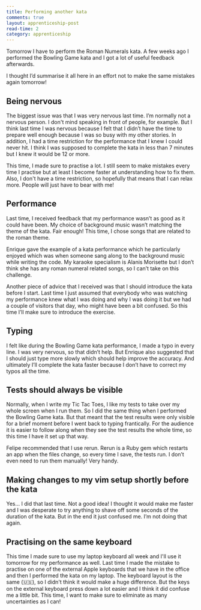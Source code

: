 ```yaml
---
title: Performing another kata
comments: true
layout: apprenticeship-post
read-time: 2
category: apprenticeship
---
```


Tomorrow I have to perform the Roman Numerals kata. A few weeks ago I performed the Bowling Game kata and I got a lot of useful feedback afterwards.

<!--break-->

I thought I’d summarise it all here in an effort not to make the same mistakes again tomorrow!

## Being nervous

The biggest issue was that I was very nervous last time. I’m normally not a nervous person. I don't mind speaking in front of people, for example. But I think last time I was nervous because I felt that I didn’t have the time to prepare well enough because I was so busy with my other stories. In addition, I had a time restriction for the performance that I knew I could never hit. I think I was supposed to complete the kata in less than 7 minutes but I knew it would be 12 or more.

This time, I made sure to practise a lot. I still seem to make  mistakes every time I practise but at least I become faster at understanding how to fix them. Also, I don't have a time restriction, so hopefully that means that I can relax more. People will just have to bear with me!

## Performance

Last time, I received feedback that my performance wasn’t as good as it could have been. My choice of background music wasn’t matching the theme of the kata. Fair enough! This time, I chose songs that are related to the roman theme.

Enrique gave the example of a kata performance which he particularly enjoyed which was when someone sang along to the background music while writing the code. My karaoke specialism is Alanis Morisette but I don’t think she has any roman numeral related songs, so I can’t take on this challenge.

Another piece of advice that I received was that I should introduce the kata before I start. Last time I just assumed that everybody who was watching my performance knew what I was doing and why I was doing it but we had a couple of visitors that day, who might have been a bit confused. So this time I’ll make sure to introduce the exercise.

## Typing

I felt like during the Bowling Game kata performance, I made a typo in every line. I was very nervous, so that didn’t help. But Enrique also suggested that I should just type more slowly which should help improve the accuracy. And ultimately I’ll complete the kata faster because I don’t have to correct my typos all the time.

## Tests should always be visible

Normally, when I write my Tic Tac Toes, I like my tests to take over my whole screen when I run them. So I did the same thing when I performed the Bowling Game kata. But that meant that the test results were only visible for a brief moment before I went back to typing frantically. For the audience it is easier to follow along when they see the test results the whole time, so this time I have it set up that way.

Felipe recommended that I use rerun. Rerun is a Ruby gem which restarts an app when the files change, so every time I save, the tests run. I don’t even need to run them manually! Very handy.

## Making changes to my vim setup shortly before the kata

Yes… I did that last time. Not a good idea! I thought it would make me faster and I was desperate to try anything to shave off some seconds of the duration of the kata. But in the end it just confused me. I’m not doing that again.

## Practising on the same keyboard

This time I made sure to use my laptop keyboard all week and I'll use it tomorrow for my performance as well. Last time I made the mistake to practise on one of the external Apple keyboards that we have in the office and then I performed the kata on my laptop. The keyboard layout is the same (🇺🇸), so I didn't think it would make a huge difference. But the keys on the external keyboard press down a lot easier and I think it did confuse me a little bit. This time, I want to make sure to eliminate as many uncertainties as I can!